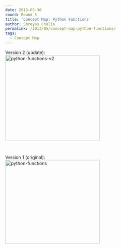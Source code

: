 ```yaml
---
date: 2013-05-30
round: Round 5
title: 'Concept Map: Python Functions'
author: Shreyas Cholia
permalink: /2013/05/concept-map-python-functions/
tags:
  - Concept Map
---
```

Version 2 (update):  
[<img class="alignnone size-medium wp-image-2974" alt="python-functions-v2" src="http://files.software-carpentry.org/training-course/2013/05/python-functions-v2-300x270.jpg" width="300" height="270" />][1]

&nbsp;

Version 1 (original):  
[<img class="alignnone size-medium wp-image-2956" alt="python-functions" src="http://files.software-carpentry.org/training-course/2013/05/python-functions-300x265.jpg" width="300" height="265" />][2]

 [1]: http://files.software-carpentry.org/training-course/2013/05/python-functions-v2.jpg
 [2]: http://files.software-carpentry.org/training-course/2013/05/python-functions.jpg

